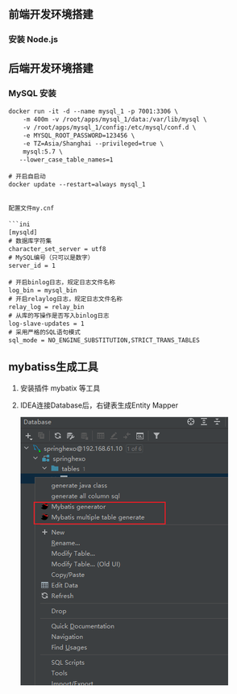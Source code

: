 ## 前端开发环境搭建

### 安装 Node.js

## 后端开发环境搭建

### MySQL 安装

```shell
docker run -it -d --name mysql_1 -p 7001:3306 \
    -m 400m -v /root/apps/mysql_1/data:/var/lib/mysql \
    -v /root/apps/mysql_1/config:/etc/mysql/conf.d \
    -e MYSQL_ROOT_PASSWORD=123456 \
    -e TZ=Asia/Shanghai --privileged=true \
    mysql:5.7 \
   --lower_case_table_names=1

# 开启自启动
docker update --restart=always mysql_1
```

```

配置文件my.cnf

```ini
[mysqld]
# 数据库字符集
character_set_server = utf8
# MySQL编号（只可以是数字）
server_id = 1

# 开启binlog日志，规定日志文件名称
log_bin = mysql_bin
# 开启relaylog日志，规定日志文件名称
relay_log = relay_bin
# 从库的写操作是否写入binlog日志
log-slave-updates = 1
# 采用严格的SQL语句模式
sql_mode = NO_ENGINE_SUBSTITUTION,STRICT_TRANS_TABLES
```



## mybatiss生成工具

1. 安装插件 mybatix 等工具

2. IDEA连接Database后，右键表生成Entity Mapper

   ![](assets/image-20250609232550226.png)

